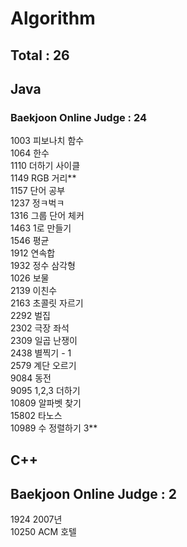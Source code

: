 # Algorithm

## Total : 26

## Java

### Baekjoon Online Judge : 24

1003 피보나치 함수  
1064 한수   
1110 더하기 사이클  
1149 RGB 거리**    
1157 단어 공부  
1237 정ㅋ벅ㅋ  
1316 그룹 단어 체커  
1463 1로 만들기  
1546 평균  
1912 연속합  
1932 정수 삼각형  
1026 보물  
2139 이친수  
2163 초콜릿 자르기   
2292 벌집  
2302 극장 좌석  
2309 일곱 난쟁이   
2438 별찍기 - 1  
2579 계단 오르기     
9084 동전  
9095 1,2,3 더하기  
10809 알파벳 찾기  
15802 타노스  
10989 수 정렬하기 3**  

## C++

## Baekjoon Online Judge : 2

1924 2007년   
10250 ACM 호텔  
